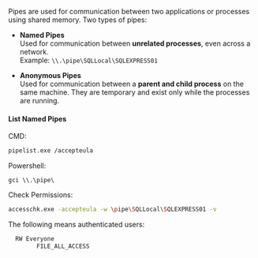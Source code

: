 Pipes are used for communication between two applications or processes using shared memory. Two types of pipes:

- **Named Pipes**  
    Used for communication between **unrelated processes**, even across a network.  
    Example: `\\.\pipe\SQLLocal\SQLEXPRESS01`
    
- **Anonymous Pipes**  
    Used for communication between a **parent and child process** on the same machine. They are temporary and exist only while the processes are running.

#### List Named Pipes

CMD:

```bash
pipelist.exe /accepteula
```

Powershell:

```powershell-session
gci \\.\pipe\
```

Check Permissions:

```bash
accesschk.exe -accepteula -w \pipe\SQLLocal\SQLEXPRESS01 -v
```

The following means authenticated users:

```bash
  RW Everyone
        FILE_ALL_ACCESS
```

